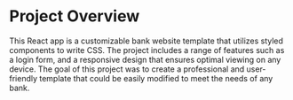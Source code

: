# Project Overview

This React app is a customizable bank website template that utilizes styled components to write CSS. The project includes a range of features such as a login form, and a responsive design that ensures optimal viewing on any device. The goal of this project was to create a professional and user-friendly template that could be easily modified to meet the needs of any bank.


